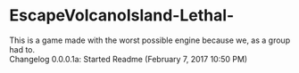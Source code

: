 # EscapeVolcanoIsland-Lethal-
This is a game made with the worst possible engine because we, as a group had to.  
Changelog 0.0.0.1a: Started Readme (February 7, 2017 10:50 PM)
